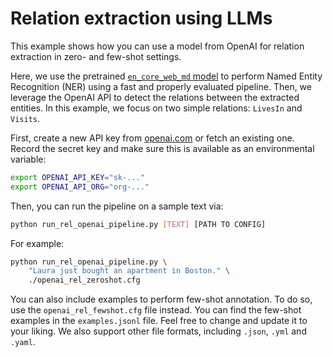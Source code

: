 # Relation extraction using LLMs

This example shows how you can use a model from OpenAI for relation extraction in
zero- and few-shot settings.

Here, we use the pretrained [`en_core_web_md` model](https://spacy.io/models/en#en_core_web_sm)
to perform Named Entity Recognition (NER) using a fast and properly evaluated pipeline.
Then, we leverage the OpenAI API to detect the relations between the extracted entities.
In this example, we focus on two simple relations: `LivesIn` and `Visits`.

First, create a new API key from
[openai.com](https://platform.openai.com/account/api-keys) or fetch an existing
one. Record the secret key and make sure this is available as an environmental
variable:

```sh
export OPENAI_API_KEY="sk-..."
export OPENAI_API_ORG="org-..."
```

Then, you can run the pipeline on a sample text via:

```sh
python run_rel_openai_pipeline.py [TEXT] [PATH TO CONFIG]
```

For example:

```sh
python run_rel_openai_pipeline.py \
    "Laura just bought an apartment in Boston." \
    ./openai_rel_zeroshot.cfg
```

You can also include examples to perform few-shot annotation. To do so, use the
`openai_rel_fewshot.cfg` file instead. You can find the few-shot examples in
the `examples.jsonl` file. Feel free to change and update it to your liking.
We also support other file formats, including `.json`, `.yml` and `.yaml`.
